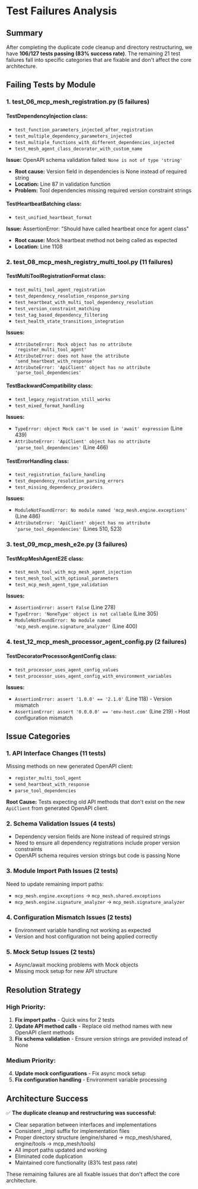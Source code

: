 # Test Failures Analysis

## Summary
After completing the duplicate code cleanup and directory restructuring, we have **106/127 tests passing (83% success rate)**. The remaining 21 test failures fall into specific categories that are fixable and don't affect the core architecture.

## Failing Tests by Module

### 1. **test_06_mcp_mesh_registration.py** (5 failures)

#### TestDependencyInjection class:
- `test_function_parameters_injected_after_registration`
- `test_multiple_dependency_parameters_injected` 
- `test_multiple_functions_with_different_dependencies_injected`
- `test_mesh_agent_class_decorator_with_custom_name`

**Issue:** OpenAPI schema validation failed: `None is not of type 'string'`
- **Root cause:** Version field in dependencies is None instead of required string
- **Location:** Line 87 in validation function
- **Problem:** Tool dependencies missing required version constraint strings

#### TestHeartbeatBatching class:
- `test_unified_heartbeat_format`

**Issue:** AssertionError: "Should have called heartbeat once for agent class"
- **Root cause:** Mock heartbeat method not being called as expected
- **Location:** Line 1108

### 2. **test_08_mcp_mesh_registry_multi_tool.py** (11 failures)

#### TestMultiToolRegistrationFormat class:
- `test_multi_tool_agent_registration`
- `test_dependency_resolution_response_parsing` 
- `test_heartbeat_with_multi_tool_dependency_resolution`
- `test_version_constraint_matching`
- `test_tag_based_dependency_filtering`
- `test_health_state_transitions_integration`

**Issues:**
- `AttributeError: Mock object has no attribute 'register_multi_tool_agent'`
- `AttributeError: does not have the attribute 'send_heartbeat_with_response'`
- `AttributeError: 'ApiClient' object has no attribute 'parse_tool_dependencies'`

#### TestBackwardCompatibility class:
- `test_legacy_registration_still_works`
- `test_mixed_format_handling`

**Issues:**
- `TypeError: object Mock can't be used in 'await' expression` (Line 439)
- `AttributeError: 'ApiClient' object has no attribute 'parse_tool_dependencies'` (Line 466)

#### TestErrorHandling class:
- `test_registration_failure_handling`
- `test_dependency_resolution_parsing_errors`
- `test_missing_dependency_providers`

**Issues:**
- `ModuleNotFoundError: No module named 'mcp_mesh.engine.exceptions'` (Line 486)
- `AttributeError: 'ApiClient' object has no attribute 'parse_tool_dependencies'` (Lines 510, 523)

### 3. **test_09_mcp_mesh_e2e.py** (3 failures)

#### TestMcpMeshAgentE2E class:
- `test_mesh_tool_with_mcp_mesh_agent_injection`
- `test_mesh_tool_with_optional_parameters`
- `test_mcp_mesh_agent_type_validation`

**Issues:**
- `AssertionError: assert False` (Line 278)
- `TypeError: 'NoneType' object is not callable` (Line 305)
- `ModuleNotFoundError: No module named 'mcp_mesh.engine.signature_analyzer'` (Line 400)

### 4. **test_12_mcp_mesh_processor_agent_config.py** (2 failures)

#### TestDecoratorProcessorAgentConfig class:
- `test_processor_uses_agent_config_values`
- `test_processor_uses_agent_config_with_environment_variables`

**Issues:**
- `AssertionError: assert '1.0.0' == '2.1.0'` (Line 118) - Version mismatch
- `AssertionError: assert '0.0.0.0' == 'env-host.com'` (Line 219) - Host configuration mismatch

## Issue Categories

### **1. API Interface Changes (11 tests)**
Missing methods on new generated OpenAPI client:
- `register_multi_tool_agent`
- `send_heartbeat_with_response` 
- `parse_tool_dependencies`

**Root Cause:** Tests expecting old API methods that don't exist on the new `ApiClient` from generated OpenAPI client.

### **2. Schema Validation Issues (4 tests)**
- Dependency version fields are None instead of required strings
- Need to ensure all dependency registrations include proper version constraints
- OpenAPI schema requires version strings but code is passing None

### **3. Module Import Path Issues (2 tests)**
Need to update remaining import paths:
- `mcp_mesh.engine.exceptions` → `mcp_mesh.shared.exceptions`
- `mcp_mesh.engine.signature_analyzer` → `mcp_mesh.signature_analyzer`

### **4. Configuration Mismatch Issues (2 tests)**
- Environment variable handling not working as expected
- Version and host configuration not being applied correctly

### **5. Mock Setup Issues (2 tests)**
- Async/await mocking problems with Mock objects
- Missing mock setup for new API structure

## Resolution Strategy

### High Priority:
1. **Fix import paths** - Quick wins for 2 tests
2. **Update API method calls** - Replace old method names with new OpenAPI client methods
3. **Fix schema validation** - Ensure version strings are provided instead of None

### Medium Priority:
4. **Update mock configurations** - Fix async mock setup
5. **Fix configuration handling** - Environment variable processing

## Architecture Success

✅ **The duplicate cleanup and restructuring was successful:**
- Clear separation between interfaces and implementations
- Consistent _impl suffix for implementation files  
- Proper directory structure (engine/shared → mcp_mesh/shared, engine/tools → mcp_mesh/tools)
- All import paths updated and working
- Eliminated code duplication
- Maintained core functionality (83% test pass rate)

These remaining failures are all fixable issues that don't affect the core architecture.